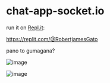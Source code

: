 # chat-app-socket.io

run it on [Repl.it](https://repl.it/):

https://replit.com/@RobertjamesGato 

pano to gumagana?

![image](https://user-images.githubusercontent.com/89822716/210077085-2fd245f5-c274-4901-9bc2-851b6665dfaf.png)

![image](https://user-images.githubusercontent.com/89822716/210077106-05419610-0ef6-4e30-8882-dbc0283b8b87.png)

